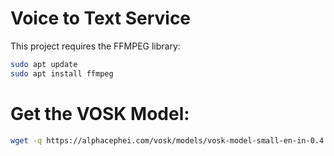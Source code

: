 # Voice to Text Service

This project requires the FFMPEG library:

```sh
sudo apt update
sudo apt install ffmpeg
```

# Get the VOSK Model:

```sh
wget -q https://alphacephei.com/vosk/models/vosk-model-small-en-in-0.4.zip && unzip vosk-model-small-en-in-0.4.zip
```